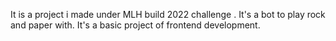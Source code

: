 It is a project i made under MLH build 2022 challenge .
It's a bot to play rock and paper with.
It's a basic project of frontend development.
